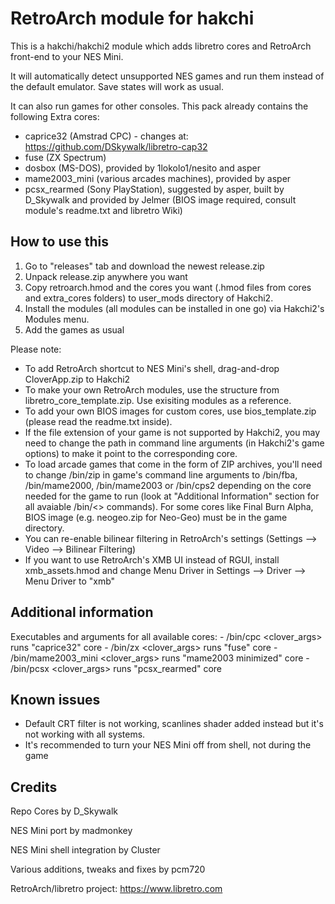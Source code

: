 # RetroArch module for hakchi

This is a hakchi/hakchi2 module which adds libretro cores and RetroArch front-end to your NES Mini.

It will automatically detect unsupported NES games and run them instead of the default emulator. Save states will work as usual.

It can also run games for other consoles. This pack already contains the following Extra cores:
- caprice32 (Amstrad CPC) - changes at: https://github.com/DSkywalk/libretro-cap32
- fuse (ZX Spectrum)
- dosbox (MS-DOS), provided by 1lokolo1/nesito  and asper
- mame2003_mini (various arcades machines), provided by asper
- pcsx_rearmed (Sony PlayStation), suggested by asper, built by D_Skywalk and provided by Jelmer (BIOS image required, consult module's readme.txt and libretro Wiki)

## How to use this

1. Go to "releases" tab and download the newest release.zip 
2. Unpack release.zip anywhere you want
3. Copy retroarch.hmod and the cores you want (.hmod files from cores and extra_cores folders) to user_mods directory of Hakchi2.
4. Install the modules (all modules can be installed in one go) via Hakchi2's Modules menu.
5. Add the games as usual

Please note:
- To add RetroArch shortcut to NES Mini's shell, drag-and-drop CloverApp.zip to Hakchi2
- To make your own RetroArch modules, use the structure from libretro_core_template.zip. Use exisiting modules as a reference.
- To add your own BIOS images for custom cores, use bios_template.zip (please read the readme.txt inside).
- If the file extension of your game is not supported by Hakchi2, you may need to change the path in command line arguments (in Hakchi2's game options) to make it point to the corresponding core.
- To load arcade games that come in the form of ZIP archives, you'll need to change /bin/zip in game's command line arguments to /bin/fba, /bin/mame2000, /bin/mame2003 or /bin/cps2 depending on the core needed for the game to run (look at "Additional Information" section for all avaiable /bin/<> commands). For some cores like Final Burn Alpha, BIOS image (e.g. neogeo.zip for Neo-Geo) must be in the game directory.
- You can re-enable bilinear filtering in RetroArch's settings (Settings —> Video —> Bilinear Filtering)
- If you want to use RetroArch's XMB UI instead of RGUI, install xmb_assets.hmod and change Menu Driver in Settings —> Driver —> Menu Driver to "xmb"

## Additional information

Executables and arguments for all available cores:
        - /bin/cpc <rom> <clover_args>
          runs "caprice32" core
        - /bin/zx <rom> <clover_args>
          runs "fuse" core
        - /bin/mame2003_mini <rom> <clover_args>
          runs "mame2003 minimized" core
        - /bin/pcsx <rom> <clover_args>
          runs "pcsx_rearmed" core

## Known issues

- Default CRT filter is not working, scanlines shader added instead but it's not working with all systems.
- It's recommended to turn your NES Mini off from shell, not during the game

## Credits
Repo Cores by D_Skywalk

NES Mini port by madmonkey

NES Mini shell integration by Cluster

Various additions, tweaks and fixes by pcm720

RetroArch/libretro project: https://www.libretro.com
